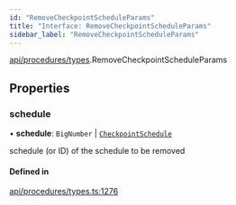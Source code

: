 ```yaml
---
id: "RemoveCheckpointScheduleParams"
title: "Interface: RemoveCheckpointScheduleParams"
sidebar_label: "RemoveCheckpointScheduleParams"
---
```


[api/procedures/types](../../../../../modules/API/Procedures/Types/Types.md).RemoveCheckpointScheduleParams

## Properties

### schedule

• **schedule**: `BigNumber` \| [`CheckpointSchedule`](../../../../../classes/API/Entities/CheckpointSchedule/CheckpointSchedule.md)

schedule (or ID) of the schedule to be removed

#### Defined in

[api/procedures/types.ts:1276](https://github.com/PolymeshAssociation/polymesh-sdk/blob/995f17653/src/api/procedures/types.ts#L1276)

